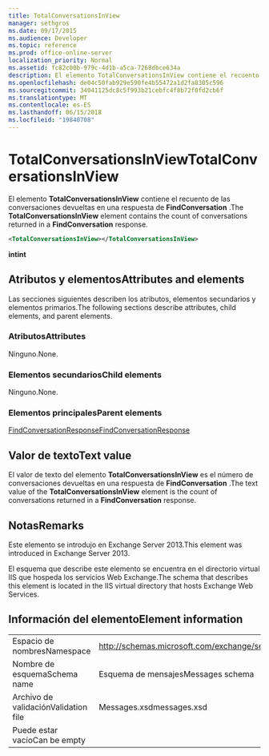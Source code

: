 ```yaml
---
title: TotalConversationsInView
manager: sethgros
ms.date: 09/17/2015
ms.audience: Developer
ms.topic: reference
ms.prod: office-online-server
localization_priority: Normal
ms.assetid: fc82c00b-979c-4d1b-a5ca-7268dbce634a
description: El elemento TotalConversationsInView contiene el recuento de las conversaciones devueltas en una respuesta de FindConversation.
ms.openlocfilehash: de04c50fab929e590fe4b55472a1d2fa8305c596
ms.sourcegitcommit: 34041125dc8c5f993b21cebfc4f8b72f0fd2cb6f
ms.translationtype: MT
ms.contentlocale: es-ES
ms.lasthandoff: 06/15/2018
ms.locfileid: "19840708"
---
```

# <a name="totalconversationsinview"></a><span data-ttu-id="91185-103">TotalConversationsInView</span><span class="sxs-lookup"><span data-stu-id="91185-103">TotalConversationsInView</span></span>

<span data-ttu-id="91185-104">El elemento **TotalConversationsInView** contiene el recuento de las conversaciones devueltas en una respuesta de **FindConversation** .</span><span class="sxs-lookup"><span data-stu-id="91185-104">The **TotalConversationsInView** element contains the count of conversations returned in a **FindConversation** response.</span></span> 
  
```XML
<TotalConversationsInView></TotalConversationsInView>
```

 <span data-ttu-id="91185-105">**int**</span><span class="sxs-lookup"><span data-stu-id="91185-105">**int**</span></span>
## <a name="attributes-and-elements"></a><span data-ttu-id="91185-106">Atributos y elementos</span><span class="sxs-lookup"><span data-stu-id="91185-106">Attributes and elements</span></span>

<span data-ttu-id="91185-107">Las secciones siguientes describen los atributos, elementos secundarios y elementos primarios.</span><span class="sxs-lookup"><span data-stu-id="91185-107">The following sections describe attributes, child elements, and parent elements.</span></span>
  
### <a name="attributes"></a><span data-ttu-id="91185-108">Atributos</span><span class="sxs-lookup"><span data-stu-id="91185-108">Attributes</span></span>

<span data-ttu-id="91185-109">Ninguno.</span><span class="sxs-lookup"><span data-stu-id="91185-109">None.</span></span>
  
### <a name="child-elements"></a><span data-ttu-id="91185-110">Elementos secundarios</span><span class="sxs-lookup"><span data-stu-id="91185-110">Child elements</span></span>

<span data-ttu-id="91185-111">Ninguno.</span><span class="sxs-lookup"><span data-stu-id="91185-111">None.</span></span>
  
### <a name="parent-elements"></a><span data-ttu-id="91185-112">Elementos principales</span><span class="sxs-lookup"><span data-stu-id="91185-112">Parent elements</span></span>

[<span data-ttu-id="91185-113">FindConversationResponse</span><span class="sxs-lookup"><span data-stu-id="91185-113">FindConversationResponse</span></span>](findconversationresponse.md)
  
## <a name="text-value"></a><span data-ttu-id="91185-114">Valor de texto</span><span class="sxs-lookup"><span data-stu-id="91185-114">Text value</span></span>

<span data-ttu-id="91185-115">El valor de texto del elemento **TotalConversationsInView** es el número de conversaciones devueltas en una respuesta de **FindConversation** .</span><span class="sxs-lookup"><span data-stu-id="91185-115">The text value of the **TotalConversationsInView** element is the count of conversations returned in a **FindConversation** response.</span></span> 
  
## <a name="remarks"></a><span data-ttu-id="91185-116">Notas</span><span class="sxs-lookup"><span data-stu-id="91185-116">Remarks</span></span>

<span data-ttu-id="91185-117">Este elemento se introdujo en Exchange Server 2013.</span><span class="sxs-lookup"><span data-stu-id="91185-117">This element was introduced in Exchange Server 2013.</span></span>
  
<span data-ttu-id="91185-118">El esquema que describe este elemento se encuentra en el directorio virtual IIS que hospeda los servicios Web Exchange.</span><span class="sxs-lookup"><span data-stu-id="91185-118">The schema that describes this element is located in the IIS virtual directory that hosts Exchange Web Services.</span></span>
  
## <a name="element-information"></a><span data-ttu-id="91185-119">Información del elemento</span><span class="sxs-lookup"><span data-stu-id="91185-119">Element information</span></span>

|||
|:-----|:-----|
|<span data-ttu-id="91185-120">Espacio de nombres</span><span class="sxs-lookup"><span data-stu-id="91185-120">Namespace</span></span>  <br/> |http://schemas.microsoft.com/exchange/services/2006/messages  <br/> |
|<span data-ttu-id="91185-121">Nombre de esquema</span><span class="sxs-lookup"><span data-stu-id="91185-121">Schema name</span></span>  <br/> |<span data-ttu-id="91185-122">Esquema de mensajes</span><span class="sxs-lookup"><span data-stu-id="91185-122">Messages schema</span></span>  <br/> |
|<span data-ttu-id="91185-123">Archivo de validación</span><span class="sxs-lookup"><span data-stu-id="91185-123">Validation file</span></span>  <br/> |<span data-ttu-id="91185-124">Messages.xsd</span><span class="sxs-lookup"><span data-stu-id="91185-124">messages.xsd</span></span>  <br/> |
|<span data-ttu-id="91185-125">Puede estar vacío</span><span class="sxs-lookup"><span data-stu-id="91185-125">Can be empty</span></span>  <br/> ||
   

